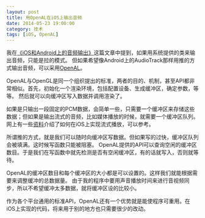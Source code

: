 ```yaml
---
layout: post
title: 用OpenAL在iOS上输出音频
date: 2014-05-23 19:00:00
category: 技术
tags: [iOS, OpenAL]
---
```


我在[《iOS和Android上的音频输出》](/posts/audio-output-on-ios-and-android/)这篇文章中提到，如果用系统提供的类来输出音频，只能是拉的模式。
但如果希望像Android上的AudioTrack那样用推的方式输出音频，可以采用[OpenAL](http://en.wikipedia.org/wiki/OpenAL)。

<!--more-->

OpenAL与OpenGL是同一个组织提出的标准，两者的目的、机制，甚至API都非常相似。首先，初始化一个渲染环境，包括配置设备、生成缓冲区，确定参数，等等。
然后就可以向缓冲区写入数据并调用渲染了。

如果是只输出一段固定的PCM数据，会简单一些，只需要一个缓冲区来存储这些数据；但如果是输出流式的音频，比如媒体播放的时候，就需要一个缓冲区队列。
网上有一些[资](http://devmaster.net/posts/2895/openal-lesson-8-oggvorbis-streaming-using-the-source-queue)[料](http://benbritten.com/2010/05/04/streaming-in-openal/)介绍了如何在iOS上实现流式播放，可以参考。

所谓推的方式，就是我们可以随时向缓冲区写数据。但如果写的过快，缓冲区队列会被填满。这时候写函数只能被阻塞。
OpenAL提供的API可以查询空闲的缓冲区数目。于是我们在写函数中就先检测是否有空闲缓冲区，有的话就写入，否则就等待。

OpenAL的缓冲区数目和每个缓冲区的大小都是可以设置的。这样我们就能根据需要来调整缓冲的总数据量。
由于我的程序中要用声音播放时间来进行音视频同步，所以不希望缓冲太多数据，就将缓冲区设的比较小。

作为各个平台通用的标准API，OpenAL还有一个优势就是能使程序可重用。在iOS上实现的代码，将来用于别的地方也只需要很少的改动。